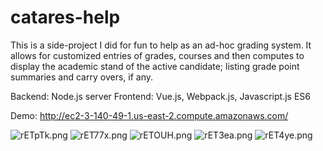 # catares-help

This is a side-project I did for fun to help as an ad-hoc grading system. It allows for customized entries of grades, courses and then computes to display the academic stand of the active candidate; listing grade point summaries and carry overs, if any.

Backend: Node.js server
Frontend: Vue.js, Webpack.js, Javascript.js ES6

Demo: http://ec2-3-140-49-1.us-east-2.compute.amazonaws.com/

![rETpTk.png](https://i3.lensdump.com/i/rETpTk.png)
![rET77x.png](https://i.lensdump.com/i/rET77x.png)
![rETOUH.png](https://i1.lensdump.com/i/rETOUH.png)
![rET3ea.png](https://i1.lensdump.com/i/rET3ea.png)
![rET4ye.png](https://i2.lensdump.com/i/rET4ye.png)
